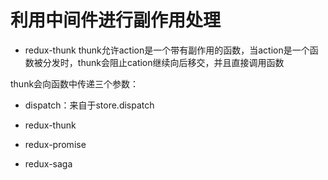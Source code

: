 # 利用中间件进行副作用处理

- redux-thunk
thunk允许action是一个带有副作用的函数，当action是一个函数被分发时，thunk会阻止cation继续向后移交，并且直接调用函数

thunk会向函数中传递三个参数：
- dispatch：来自于store.dispatch



- redux-thunk
- redux-promise
- redux-saga


